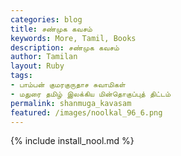 ```yaml
---  
categories: blog  
title: சண்முக கவசம்
keywords: More, Tamil, Books  
description: சண்முக கவசம்
author: Tamilan  
layout: Ruby  
tags:     
- பாம்பன் குமரகுருதாச சுவாமிகள்
- மதுரை தமிழ் இலக்கிய மின்தொகுப்புத் திட்டம்
permalink: shanmuga_kavasam  
featured: /images/noolkal_96_6.png  
---  
```

{% include install_nool.md %} 

